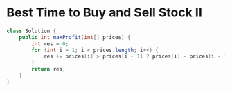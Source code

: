 # Best Time to Buy and Sell Stock II

```java
class Solution {
    public int maxProfit(int[] prices) {
        int res = 0;
        for (int i = 1; i < prices.length; i++) {
            res += prices[i] > prices[i - 1] ? prices[i] - prices[i - 1] : 0;
        }
        return res;
    }
}
```